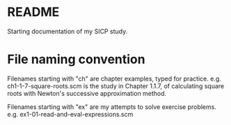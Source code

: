 README
======

Starting documentation of my SICP study.

# File naming convention

Filenames starting with "ch" are chapter examples, typed for practice.
e.g. ch1-1-7-square-roots.scm is the study in Chapter 1.1.7, 
of calculating square roots with Newton's successive approximation method.

Filenames starting with "ex" are my attempts to solve exercise problems.
e.g. ex1-01-read-and-eval-expressions.scm
